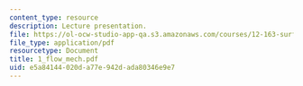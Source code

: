 ```yaml
---
content_type: resource
description: Lecture presentation.
file: https://ol-ocw-studio-app-qa.s3.amazonaws.com/courses/12-163-surface-processes-and-landscape-evolution-fall-2004/e5a84144020da77e942dada80346e9e7_1_flow_mech.pdf
file_type: application/pdf
resourcetype: Document
title: 1_flow_mech.pdf
uid: e5a84144-020d-a77e-942d-ada80346e9e7
---
```

